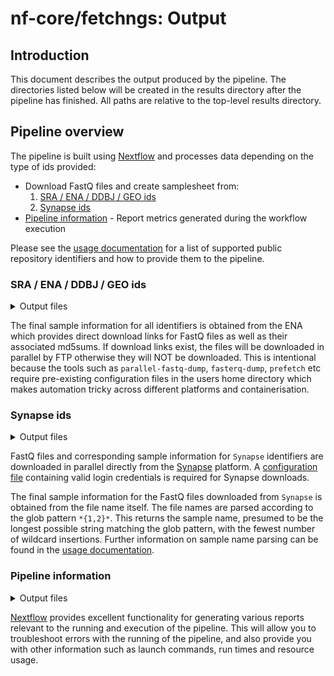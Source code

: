 # nf-core/fetchngs: Output

## Introduction

This document describes the output produced by the pipeline. The directories listed below will be created in the results directory after the pipeline has finished. All paths are relative to the top-level results directory.

## Pipeline overview

The pipeline is built using [Nextflow](https://www.nextflow.io/) and processes data depending on the type of ids provided:

* Download FastQ files and create samplesheet from:
  1. [SRA / ENA / DDBJ / GEO ids](#sra--ena--ddbj--geo-ids)
  2. [Synapse ids](#synapse-ids)
* [Pipeline information](#pipeline-information) - Report metrics generated during the workflow execution

Please see the [usage documentation](https://nf-co.re/fetchngs/usage#introduction) for a list of supported public repository identifiers and how to provide them to the pipeline.

### SRA / ENA / DDBJ / GEO ids

<details markdown="1">
<summary>Output files</summary>

* `fastq/`
    * `*.fastq.gz`: Paired-end/single-end reads downloaded from the SRA / ENA / DDBJ / GEO.
* `fastq/md5/`
    * `*.md5`: Files containing `md5` sum for FastQ files downloaded from the ENA.
* `samplesheet/`
    * `samplesheet.csv`: Auto-created samplesheet with collated metadata and paths to downloaded FastQ files.
    * `id_mappings.csv`: File with selected fields that can be used to rename samples to more informative names; see [`--sample_mapping_fields`](https://nf-co.re/fetchngs/parameters#sample_mapping_fields) parameter to customise this behaviour.
    * `multiqc_config.yml`: [MultiQC](https://multiqc.info/docs/#bulk-sample-renaming) config file that can be passed to most nf-core pipelines via the `--multiqc_config` parameter for bulk renaming of sample names from database ids; [`--sample_mapping_fields`](https://nf-co.re/fetchngs/parameters#sample_mapping_fields) parameter to customise this behaviour.
* `metadata/`
    * `*.runinfo_ftp.tsv`: Re-formatted metadata file downloaded from the ENA.
    * `*.runinfo.tsv`: Original metadata file downloaded from the ENA.

</details>

The final sample information for all identifiers is obtained from the ENA which provides direct download links for FastQ files as well as their associated md5sums. If download links exist, the files will be downloaded in parallel by FTP otherwise they will NOT be downloaded. This is intentional because the tools such as `parallel-fastq-dump`, `fasterq-dump`, `prefetch` etc require pre-existing configuration files in the users home directory which makes automation tricky across different platforms and containerisation.

### Synapse ids

<details markdown="1">
<summary>Output files</summary>

* `fastq/`
    * `*.fastq.gz`: Paired-end/single-end reads downloaded from Synapse.
* `fastq/md5/`
    * `*.md5`: Files containing `md5` sum for FastQ files downloaded from the Synapse platform.
* `samplesheet/`
    * `samplesheet.csv`: Auto-created samplesheet with collated metadata and paths to downloaded FastQ files.
* `metadata/`
    * `*.metadata.txt`: Original metadata file generated using the `synapse show` command.
    * `*.list.txt`: Original output of the `synapse list` command, containing the Synapse ids, file version numbers, file names, and other file-specific data for the Synapse directory ID provided.

</details>

FastQ files and corresponding sample information for `Synapse` identifiers are downloaded in parallel directly from the [Synapse](https://www.synapse.org/#) platform. A [configuration file](http://python-docs.synapse.org/build/html/Credentials.html#use-synapseconfig) containing valid login credentials is required for Synapse downloads.

The final sample information for the FastQ files downloaded from `Synapse` is obtained from the file name itself. The file names are parsed according to the glob pattern `*{1,2}*`. This returns the sample name, presumed to be the longest possible string matching the glob pattern, with the fewest number of wildcard insertions. Further information on sample name parsing can be found in the [usage documentation](https://nf-co.re/fetchngs/usage#introduction).

### Pipeline information

<details markdown="1">
<summary>Output files</summary>

* `pipeline_info/`
    * Reports generated by Nextflow: `execution_report.html`, `execution_timeline.html`, `execution_trace.txt` and `pipeline_dag.dot`/`pipeline_dag.svg`.
    * Reports generated by the pipeline: `pipeline_report.html`, `pipeline_report.txt` and `software_versions.tsv`.

</details>

[Nextflow](https://www.nextflow.io/docs/latest/tracing.html) provides excellent functionality for generating various reports relevant to the running and execution of the pipeline. This will allow you to troubleshoot errors with the running of the pipeline, and also provide you with other information such as launch commands, run times and resource usage.
